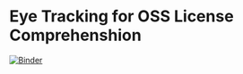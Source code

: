 # Eye Tracking for OSS License Comprehenshion

[![Binder](https://mybinder.org/badge_logo.svg)](https://mybinder.org/v2/gh/robinagandhi/eyetrackingoss.git/master?urlpath=rstudio)
